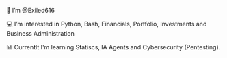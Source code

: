 🐍 I’m @Exiled616

💻 I’m interested in Python, Bash, Financials, Portfolio, Investments and Business Administration

📊 Currentlt I'm learning Statiscs, IA Agents and Cybersecurity (Pentesting).
<!--
Exiled616/Exiled616 is a ✨ special ✨ repository because its `README.md` (this file) appears on your GitHub profile.
You can click the Preview link to take a look at your changes.
--->
